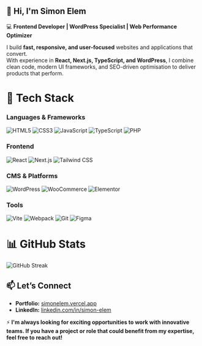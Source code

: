 ## 👋 Hi, I'm Simon Elem

💻 **Frontend Developer | WordPress Specialist | Web Performance Optimizer**

I build **fast, responsive, and user-focused** websites and applications that convert.  
With experience in **React, Next.js, TypeScript, and WordPress**, I combine clean code, modern UI frameworks, and SEO-driven optimisation to deliver products that perform.


# 🚀 **Tech Stack**

### **Languages & Frameworks**
![HTML5](https://img.shields.io/badge/-HTML5-E34F26?logo=html5&logoColor=fff) ![CSS3](https://img.shields.io/badge/-CSS3-1572B6?logo=css3&logoColor=fff) ![JavaScript](https://img.shields.io/badge/-JavaScript-F7DF1E?logo=javascript&logoColor=000) ![TypeScript](https://img.shields.io/badge/-TypeScript-3178C6?logo=typescript&logoColor=fff) ![PHP](https://img.shields.io/badge/-PHP-777BB4?logo=php&logoColor=fff)

### **Frontend**
![React](https://img.shields.io/badge/-React-61DAFB?logo=react&logoColor=000) ![Next.js](https://img.shields.io/badge/-Next.js-000000?logo=next.js&logoColor=fff) ![Tailwind CSS](https://img.shields.io/badge/-Tailwind%20CSS-38B2AC?logo=tailwind-css&logoColor=fff)

### **CMS & Platforms**
![WordPress](https://img.shields.io/badge/-WordPress-21759B?logo=wordpress&logoColor=fff) ![WooCommerce](https://img.shields.io/badge/-WooCommerce-96588A?logo=woocommerce&logoColor=fff) ![Elementor](https://img.shields.io/badge/-Elementor-92003B?logo=elementor&logoColor=fff)

### **Tools**
![Vite](https://img.shields.io/badge/-Vite-646CFF?logo=vite&logoColor=fff) ![Webpack](https://img.shields.io/badge/-Webpack-8DD6F9?logo=webpack&logoColor=000) ![Git](https://img.shields.io/badge/-Git-F05032?logo=git&logoColor=fff) ![Figma](https://img.shields.io/badge/-Figma-F24E1E?logo=figma&logoColor=fff)


# 📊 **GitHub Stats**
![GitHub Streak](https://streak-stats.demolab.com/?user=Elemsimon&theme=tokyonight)


## 📫 **Let’s Connect**

- **Portfolio:** [simonelem.vercel.app](https://simonelem.vercel.app)  
- **LinkedIn:** [linkedin.com/in/simon-elem](https://linkedin.com/in/simon-elem) 

⚡ **I'm always looking for exciting opportunities to work with innovative teams. If you have a project or role that could benefit from my expertise, feel free to reach out!**

